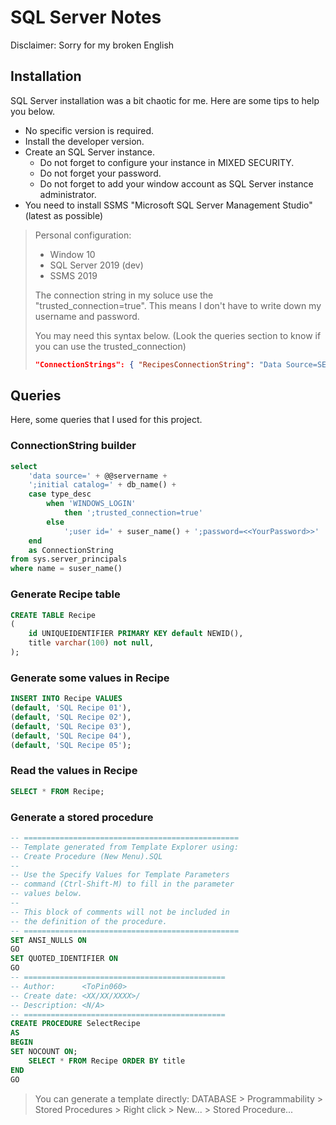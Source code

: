 # SQL Server Notes

Disclaimer: Sorry for my broken English

## Installation 

SQL Server installation was a bit chaotic for me. Here are some tips to help you below.
- No specific version is required.
- Install the developer version.
- Create an SQL Server instance. 
    - Do not forget to configure your instance in MIXED SECURITY.
    - Do not forget your password.
    - Do not forget to add your window account as SQL Server instance administrator.
- You need to install SSMS "Microsoft SQL Server Management Studio" (latest as possible)

> Personal configuration:
>  - Window 10
>  - SQL Server 2019 (dev)
>  - SSMS 2019
>
> The connection string in my soluce use the "trusted_connection=true". This means I don't have to write down my username and password.
>
> You may need this syntax below. (Look the queries section to know if you can use the trusted_connection)
>    ```json
>    "ConnectionStrings": { "RecipesConnectionString": "Data Source=SERVER;Initial Catalog=DATABASE;User id=USER;Password=PASSWORD" }
>    ```


## Queries

Here, some queries that I used for this project.

### ConnectionString builder

```sql
select
    'data source=' + @@servername +
    ';initial catalog=' + db_name() +
    case type_desc
        when 'WINDOWS_LOGIN' 
            then ';trusted_connection=true'
        else
            ';user id=' + suser_name() + ';password=<<YourPassword>>'
    end
    as ConnectionString
from sys.server_principals
where name = suser_name()
```

### Generate Recipe table

```sql
CREATE TABLE Recipe
(
    id UNIQUEIDENTIFIER PRIMARY KEY default NEWID(),
    title varchar(100) not null, 
);
```

### Generate some values in Recipe

```sql
INSERT INTO Recipe VALUES
(default, 'SQL Recipe 01'),
(default, 'SQL Recipe 02'),
(default, 'SQL Recipe 03'),
(default, 'SQL Recipe 04'),
(default, 'SQL Recipe 05');
```

### Read the values in Recipe

```sql 
SELECT * FROM Recipe;
```

### Generate a stored procedure

```sql
-- ================================================
-- Template generated from Template Explorer using:
-- Create Procedure (New Menu).SQL
--
-- Use the Specify Values for Template Parameters 
-- command (Ctrl-Shift-M) to fill in the parameter 
-- values below.
--
-- This block of comments will not be included in
-- the definition of the procedure.
-- ================================================
SET ANSI_NULLS ON
GO
SET QUOTED_IDENTIFIER ON
GO
-- =============================================
-- Author:		<ToPin060>
-- Create date: <XX/XX/XXXX>/
-- Description:	<N/A>
-- =============================================
CREATE PROCEDURE SelectRecipe
AS
BEGIN
SET NOCOUNT ON;
	SELECT * FROM Recipe ORDER BY title
END
GO
```

> You can generate a template directly: DATABASE > Programmability > Stored Procedures > Right click > New... > Stored Procedure...